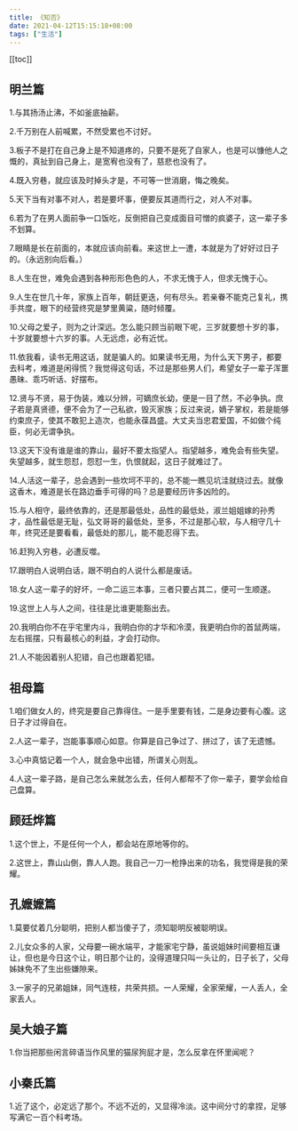 ```yaml
---
title: 《知否》
date: 2021-04-12T15:15:18+08:00
tags: ["生活"]
---
```

[[toc]]

## 明兰篇

1.与其扬汤止沸，不如釜底抽薪。

2.千万别在人前喊累，不然受累也不讨好。

3.板子不是打在自己身上是不知道疼的，只要不是死了自家人，也是可以慷他人之慨的，真扯到自己身上，是宽宥也没有了，慈悲也没有了。

4.既入穷巷，就应该及时掉头才是，不可等一世消磨，悔之晚矣。

5.天下当有对事不对人，若是要坏事，便要反其道而行之，对人不对事。

6.若为了在男人面前争一口饭吃，反倒把自己变成面目可憎的疯婆子，这一辈子多不划算。

7.眼睛是长在前面的，本就应该向前看。来这世上一遭，本就是为了好好过日子的。（永远别向后看。）

8.人生在世，难免会遇到各种形形色色的人，不求无愧于人，但求无愧于心。

9.人生在世几十年，家族上百年，朝廷更迭，何有尽头。若亲眷不能克己复礼，携手共度，眼下的经营终究是梦里黄粱，随时倾覆。

10.父母之爱子，则为之计深远。怎么能只顾当前眼下呢，三岁就要想十岁的事，十岁就要想十六岁的事。人无远虑，必有近忧。

11.依我看，读书无用这话，就是骗人的。如果读书无用，为什么天下男子，都要去科考，难道是闲得慌？我觉得这句话，不过是那些男人们，希望女子一辈子浑噩愚昧、乖巧听话、好摆布。

12.贤与不贤，易于伪装，难以分辨，可嫡庶长幼，便是一目了然，不必争执。庶子若是真贤德，便不会为了一己私欲，毁灭家族；反过来说，嫡子掌权，若是能够约束庶子，使其不敢犯上造次，也能永葆昌盛。大丈夫当忠君爱国，不如做个纯臣，何必无谓争执。

13.这天下没有谁是谁的靠山，最好不要太指望人。指望越多，难免会有些失望。失望越多，就生怨怼，怨怼一生，仇恨就起，这日子就难过了。

14.人活这一辈子，总会遇到一些坎坷不平的，总不能一瞧见坑洼就绕过去。就像这香木，难道是长在路边垂手可得的吗？总是要经历许多凶险的。

15.与人相守，最终依靠的，还是那最低处，品性的最低处，淑兰姐姐嫁的孙秀才，品性最低是无耻，弘文哥哥的最低处，至多，不过是那心软，与人相守几十年，终究还是要看看，最低处的那儿，能不能忍得下去。

16.赶狗入穷巷，必遭反噬。

17.跟明白人说明白话，跟不明白的人说什么都是废话。

18.女人这一辈子的好坏，一命二运三本事，三者只要占其二，便可一生顺遂。

19.这世上人与人之间，往往是比谁更能豁出去。

20.我明白你不在乎宅里内斗，我明白你的才华和冷漠，我更明白你的首鼠两端，左右摇摆，只有最核心的利益，才会打动你。

21.人不能因着别人犯错，自己也跟着犯错。

## 祖母篇

1.咱们做女人的，终究是要自己靠得住。一是手里要有钱，二是身边要有心腹。这日子才过得自在。

2.人这一辈子，岂能事事顺心如意。你算是自己争过了、拼过了，该了无遗憾。

3.心中真惦记着一个人，就会急中出错，所谓关心则乱。

4.人这一辈子路，是自己怎么来就怎么去，任何人都帮不了你一辈子，要学会给自己盘算。

## 顾廷烨篇

1.这个世上，不是任何一个人，都会站在原地等你的。

2.这世上，靠山山倒，靠人人跑。我自己一刀一枪挣出来的功名，我觉得是我的荣耀。

## 孔嬷嬷篇

1.莫要仗着几分聪明，把别人都当傻子了，须知聪明反被聪明误。

2.儿女众多的人家，父母要一碗水端平，才能家宅宁静，虽说姐妹时间要相互谦让，但也是今日这个让，明日那个让的，没得道理只叫一头让的，日子长了，父母姊妹免不了生出些嫌隙来。

3.一家子的兄弟姐妹，同气连枝，共荣共损。一人荣耀，全家荣耀，一人丢人，全家丢人。

## 吴大娘子篇

1.你当把那些闲言碎语当作风里的猫尿狗屁才是，怎么反拿在怀里闻呢？

## 小秦氏篇

1.近了这个，必定远了那个。不远不近的，又显得冷淡。这中间分寸的拿捏，足够写满它一百个科考场。
